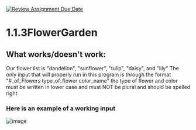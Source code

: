 [![Review Assignment Due Date](https://classroom.github.com/assets/deadline-readme-button-22041afd0340ce965d47ae6ef1cefeee28c7c493a6346c4f15d667ab976d596c.svg)](https://classroom.github.com/a/CH30njZ-)
# 1.1.3FlowerGarden
## What works/doesn't work:
Our flower list is "dandelion", "sunflower", "tulip", "daisy", and "lily"
The only input that will properly run in this program is through the format "#_of_Flowers type_of_flower color_name"
the type of flower and color must be written in lower case and must NOT be plural and should be spelled right

### Here is an example of a working input
![image](https://github.com/user-attachments/assets/9e070e7b-bfc2-4caa-9123-3d08dc7c6ca8)
